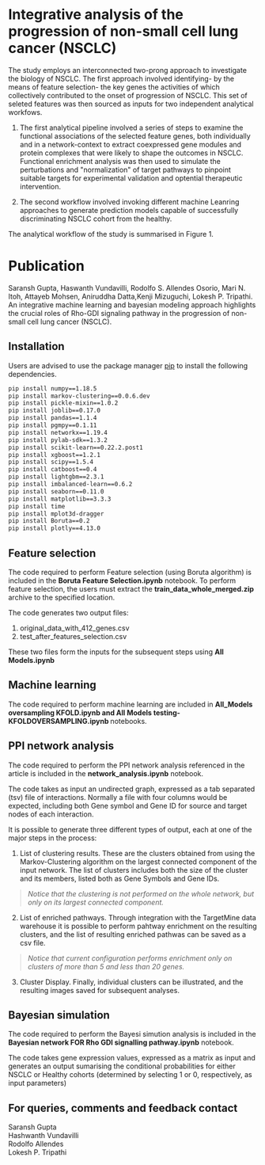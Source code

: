 # Integrative analysis of the progression of non-small cell lung cancer (NSCLC)
The study employs an interconnected two-prong approach to investigate the biology of NSCLC. The first approach involved identifying- by the means of feature selection- the key genes the activities of which collectively contributed to the onset of progression of NSCLC. This set of seleted features was then sourced as inputs for two independent analytical workfows.
    
  1. The first analytical pipeline involved a series of steps to examine the functional associations of the selected feature genes, both individually and in a network-context to extract coexpressed gene modules and protein complexes that were likely to shape the outcomes in NSCLC. Functional enrichment analysis was then used to simulate the perturbations and "normalization" of target pathways to pinpoint suitable targets for experimental validation and optential therapeutic intervention.
    
  2. The second workflow involved invoking different machine Leanring approaches to generate prediction models capable of successfully discriminating NSCLC cohort from the healthy.
    
The analytical workflow of the study is summarised in Figure 1.

# Publication
Saransh Gupta, Haswanth Vundavilli, Rodolfo S. Allendes Osorio, Mari N. Itoh, Attayeb Mohsen, Aniruddha Datta,Kenji Mizuguchi, Lokesh P. Tripathi. An integrative machine learning and bayesian modeling approach highlights the crucial roles of Rho-GDI signaling pathway in the progression of non-small cell lung cancer (NSCLC). 

## Installation

Users are advised to use the package manager [pip](https://pip.pypa.io/en/stable/) to install the following dependencies.

```bash
pip install numpy==1.18.5
pip install markov-clustering==0.0.6.dev
pip install pickle-mixin==1.0.2
pip install joblib==0.17.0
pip install pandas==1.1.4
pip install pgmpy==0.1.11
pip install networkx==1.19.4
pip install pylab-sdk==1.3.2
pip install scikit-learn==0.22.2.post1
pip install xgboost==1.2.1
pip install scipy==1.5.4
pip install catboost==0.4
pip install lightgbm==2.3.1
pip install imbalanced-learn==0.6.2
pip install seaborn==0.11.0
pip install matplotlib==3.3.3
pip install time
pip install mplot3d-dragger
pip install Boruta==0.2
pip install plotly==4.13.0
```
## Feature selection

The code required to perform Feature selection (using Boruta algorithm) is included in the <b>Boruta Feature Selection.ipynb</b> notebook. To perform feature selection, the users must extract the <b>train_data_whole_merged.zip</b> archive to the specified location.

The code generates two output files:
   1. original_data_with_412_genes.csv
   2. test_after_features_selection.csv

These two files form the inputs for the subsequent steps using <b>All Models.ipynb</b>

## Machine learning

The code required to perform machine learning are included in <b>All_Models oversampling KFOLD.ipynb and All Models testing-KFOLDOVERSAMPLING.ipynb </b> notebooks. 

## PPI network analysis

The code required to perform the PPI network analysis referenced in the article
is included in the <b>network_analysis.ipynb</b> notebook.

The code takes as input an undirected graph, expressed as a tab separated (tsv) file of interactions. Normally a file with four columns would be expected, including both Gene symbol and Gene ID for source and target nodes of each interaction.

It is possible to generate three different types of output, each at one of the major steps in the process:

  1. List of clustering results. These are the clusters obtained from using the Markov-Clustering algorithm on the largest  connected component of the input network. The list of clusters includes both the size of the cluster and its members, listed both as Gene Symbols and Gene IDs.

> *Notice that the clustering is not performed on the whole network, but only on its largest connected component.*

  2. List of enriched pathways. Through integration with the TargetMine data warehouse it is possible to perform pahtway enrichment on the resulting clusters, and the list of resulting enriched pathwas can be saved as a csv file.

> *Notice that current configuration performs enrichment only on clusters of more than 5 and less than 20 genes.*
  
  3. Cluster Display. Finally, individual clusters can be illustrated, and the resulting images saved for subsequent analyses. 


## Bayesian simulation

The code required to perform the Bayesi simution analysis is included in the <b>Bayesian network FOR Rho GDI signalling pathway.ipynb</b> notebook.

The code takes gene expression values, expressed as a matrix as input and generates an output sumarising the conditional probabilities for either NSCLC or Healthy cohorts (determined by selecting 1 or 0, respectively, as input parameters)
    
## For queries, comments and feedback contact
 Saransh Gupta  
 Hashwanth Vundavilli  
 Rodolfo Allendes  
 Lokesh P. Tripathi
